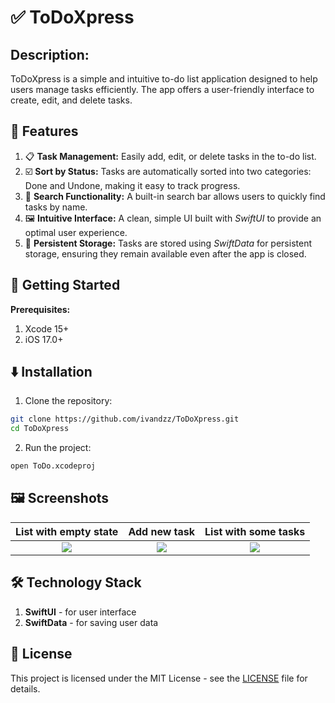 # ✅ ToDoXpress
## Description:
ToDoXpress is a simple and intuitive to-do list application designed to help users manage tasks efficiently. The app offers a user-friendly interface to create, edit, and delete tasks.

## 📲 Features
1. 📋 **Task Management:** Easily add, edit, or delete tasks in the to-do list.
2. ☑️ **Sort by Status:** Tasks are automatically sorted into two categories: Done and Undone, making it easy to track progress.
3. 🔎 **Search Functionality:** A built-in search bar allows users to quickly find tasks by name.
4. 🖼️ **Intuitive Interface:** A clean, simple UI built with *SwiftUI* to provide an optimal user experience.
5. 📀 **Persistent Storage:** Tasks are stored using *SwiftData* for persistent storage, ensuring they remain available even after the app is closed.
   
## 🚀 Getting Started
**Prerequisites:**
1. Xcode 15+ 
2. iOS 17.0+

## ⬇️ Installation
1. Clone the repository:
```sh
git clone https://github.com/ivandzz/ToDoXpress.git
cd ToDoXpress
```
2. Run the project: <br>
```sh
open ToDo.xcodeproj
```

## 🖼️ Screenshots
List with empty state | Add new task | List with some tasks |
:--------------------:|:------------:|:--------------------:|
![](https://github.com/ivandzz/ToDoXpress/assets/148357385/3ab9a959-bf3b-4841-83dd-7a92d564543f)  |  ![](https://github.com/ivandzz/ToDoXpress/assets/148357385/26fb7d0a-c02b-4091-9864-bbd372166504) | ![](https://github.com/ivandzz/ToDoXpress/assets/148357385/5a3097eb-8ed1-4e7a-b980-6d15edab928a)

## 🛠️ Technology Stack
1. **SwiftUI** - for user interface
2. **SwiftData** - for saving user data

## 📄 License
This project is licensed under the MIT License - see the [LICENSE](./LICENSE) file for details.
